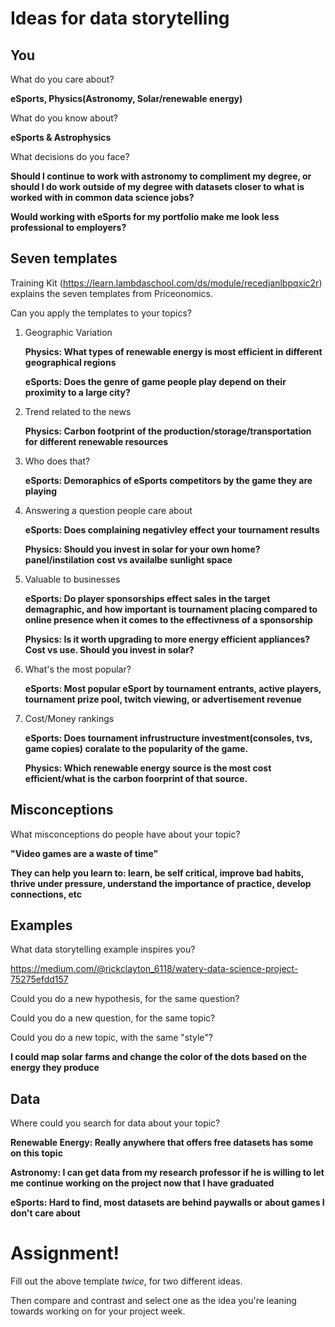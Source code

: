 # Ideas for data storytelling

## You

What do you care about?

**eSports, Physics(Astronomy, Solar/renewable energy)**

What do you know about?

**eSports & Astrophysics**

What decisions do you face?

**Should I continue to work with astronomy to compliment my degree, or should I do work outside of my degree with datasets closer to what is worked with in common data science jobs?**

**Would working with eSports for my portfolio make me look less professional to employers?**

## Seven templates

Training Kit (https://learn.lambdaschool.com/ds/module/recedjanlbpqxic2r) explains the seven templates from Priceonomics.

Can you apply the templates to your topics? 

1. Geographic Variation

    **Physics: What types of renewable energy is most efficient in different geographical regions**
    
    **eSports: Does the genre of game people play depend on their proximity to a large city?**
    
2. Trend related to the news

    **Physics: Carbon footprint of the production/storage/transportation for different renewable resources**

3. Who does that?

    **eSports: Demoraphics of eSports competitors by the game they are playing**

4. Answering a question people care about

    **eSports: Does complaining negativley effect your tournament results**
    
    **Physics: Should you invest in solar for your own home? panel/instilation cost vs availalbe sunlight space**

5. Valuable to businesses

    **eSports: Do player sponsorships effect sales in the target demagraphic, and how important is tournament placing compared to          online presence when it comes to the effectivness of a sponsorship**
    
    **Physics: Is it worth upgrading to more energy efficient appliances? Cost vs use. Should you invest in solar?**

6. What's the most popular?

    **eSports: Most popular eSport by tournament entrants, active players, tournament prize pool, twitch viewing, or advertisement revenue**

7. Cost/Money rankings

    **eSports: Does tournament infrustructure investment(consoles, tvs, game copies) coralate to the popularity of the game.**
    
    **Physics: Which renewable energy source is the most cost efficient/what is the carbon foorprint of that source.**

## Misconceptions

What misconceptions do people have about your topic?

   **"Video games are a waste of time"** 
   
   **They can help you learn to: learn, be self critical, improve bad habits, thrive under pressure, understand the importance of practice, develop connections, etc**

## Examples

What data storytelling example inspires you?

https://medium.com/@rickclayton_6118/watery-data-science-project-75275efdd157

Could you do a new hypothesis, for the same question?


Could you do a new question, for the same topic?


Could you do a new topic, with the same "style"?

   **I could map solar farms and change the color of the dots based on the energy they produce**


## Data

Where could you search for data about your topic?

   **Renewable Energy: Really anywhere that offers free datasets has some on this topic**
   
   **Astronomy: I can get data from my research professor if he is willing to let me continue working on the project now that I have graduated**
   
   **eSports: Hard to find, most datasets are behind paywalls or about games I don't care about**


# Assignment!

Fill out the above template *twice*, for two different ideas.

Then compare and contrast and select one as the idea you're leaning towards
working on for your project week.
